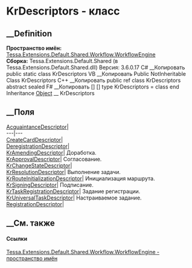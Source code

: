 # KrDescriptors - класс
##  __Definition
 **Пространство имён:**
[Tessa.Extensions.Default.Shared.Workflow.WorkflowEngine](N_Tessa_Extensions_Default_Shared_Workflow_WorkflowEngine.htm)  
 **Сборка:** Tessa.Extensions.Default.Shared (в
Tessa.Extensions.Default.Shared.dll) Версия: 3.6.0.17
C# __Копировать
     public static class KrDescriptors
VB __Копировать
     Public NotInheritable Class KrDescriptors
C++ __Копировать
     public ref class KrDescriptors abstract sealed
F# __Копировать
     [<AbstractClassAttribute>]
    [<SealedAttribute>]
    type KrDescriptors = class end
Inheritance
    [Object](https://learn.microsoft.com/dotnet/api/system.object) __ KrDescriptors
##  __Поля
[AcquaintanceDescriptor](F_Tessa_Extensions_Default_Shared_Workflow_WorkflowEngine_KrDescriptors_AcquaintanceDescriptor.htm)|  
---|---  
[CreateCardDescriptor](F_Tessa_Extensions_Default_Shared_Workflow_WorkflowEngine_KrDescriptors_CreateCardDescriptor.htm)|  
[DeregistrationDescriptor](F_Tessa_Extensions_Default_Shared_Workflow_WorkflowEngine_KrDescriptors_DeregistrationDescriptor.htm)|  
[KrAmendingDescriptor](F_Tessa_Extensions_Default_Shared_Workflow_WorkflowEngine_KrDescriptors_KrAmendingDescriptor.htm)|
Доработка.  
[KrApprovalDescriptor](F_Tessa_Extensions_Default_Shared_Workflow_WorkflowEngine_KrDescriptors_KrApprovalDescriptor.htm)|
Согласование.  
[KrChangeStateDescriptor](F_Tessa_Extensions_Default_Shared_Workflow_WorkflowEngine_KrDescriptors_KrChangeStateDescriptor.htm)|  
[KrResolutionDescriptor](F_Tessa_Extensions_Default_Shared_Workflow_WorkflowEngine_KrDescriptors_KrResolutionDescriptor.htm)|
Выполнение задачи.  
[KrRouteInitializationDescriptor](F_Tessa_Extensions_Default_Shared_Workflow_WorkflowEngine_KrDescriptors_KrRouteInitializationDescriptor.htm)|
Инициализация маршрута.  
[KrSigningDescriptor](F_Tessa_Extensions_Default_Shared_Workflow_WorkflowEngine_KrDescriptors_KrSigningDescriptor.htm)|
Подписание.  
[KrTaskRegistrationDescriptor](F_Tessa_Extensions_Default_Shared_Workflow_WorkflowEngine_KrDescriptors_KrTaskRegistrationDescriptor.htm)|
Задание регистрации.  
[KrUniversalTaskDescriptor](F_Tessa_Extensions_Default_Shared_Workflow_WorkflowEngine_KrDescriptors_KrUniversalTaskDescriptor.htm)|
Настраиваемое задание.  
[RegistrationDescriptor](F_Tessa_Extensions_Default_Shared_Workflow_WorkflowEngine_KrDescriptors_RegistrationDescriptor.htm)|  
## __См. также
#### Ссылки
[Tessa.Extensions.Default.Shared.Workflow.WorkflowEngine - пространство
имён](N_Tessa_Extensions_Default_Shared_Workflow_WorkflowEngine.htm)
